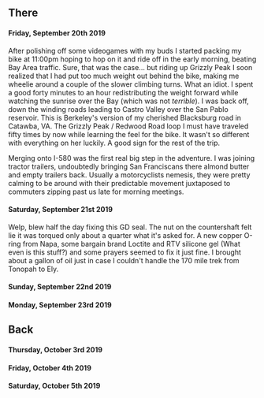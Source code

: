 ## There

#### Friday, September 20th 2019

After polishing off some videogames with my buds I started packing my bike at 11:00pm hoping to hop on it and ride off in the early morning, beating Bay Area traffic. Sure, that was the case… but riding up Grizzly Peak I soon realized that I had put too much weight out behind the bike, making me wheelie around a couple of the slower climbing turns. What an idiot. I spent a good forty minutes to an hour redistributing the weight forward while watching the sunrise over the Bay (which was not *terrible*). I was back off, down the winding roads leading to Castro Valley over the San Pablo reservoir. This is Berkeley's version of my cherished Blacksburg road in Catawba, VA. The Grizzly Peak / Redwood Road loop I must have traveled fifty times by now while learning the feel for the bike. It wasn't so different with everything on her luckily. A good sign for the rest of the trip.

Merging onto I-580 was the first real big step in the adventure. I was joining tractor trailers, undoubtedly bringing San Franciscans there almond butter and empty trailers back. Usually a motorcyclists nemesis, they were pretty calming to be around with their predictable movement juxtaposed to commuters zipping past us late for morning meetings.


#### Saturday, September 21st 2019

Welp, blew half the day fixing this GD seal. The nut on the countershaft felt lie it was torqued only about a quarter what it's asked for. A new copper O-ring from Napa, some bargain brand Loctite and RTV silicone gel (What even is this stuff?) and some prayers seemed to fix it just fine. I brought about a gallon of oil just in case I couldn't handle the 170 mile trek from Tonopah to Ely.

#### Sunday, September 22nd 2019

#### Monday, September 23rd 2019

## Back

#### Thursday, October 3rd 2019

#### Friday, October 4th 2019

#### Saturday, October 5th 2019
